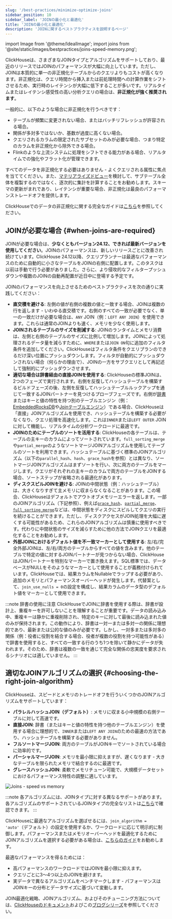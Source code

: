 ```yaml
---
slug: '/best-practices/minimize-optimize-joins'
sidebar_position: 10
sidebar_label: 'JOINの最小化と最適化'
title: 'JOINの最小化と最適化'
description: 'JOINに関するベストプラクティスを説明するページ'
---
```


import Image from '@theme/IdealImage';
import joins from '@site/static/images/bestpractices/joins-speed-memory.png';

ClickHouseは、さまざまなJOINタイプとアルゴリズムをサポートしており、最近のリリースではJOINのパフォーマンスが大幅に向上しています。ただし、JOINは本質的に単一の非正規化テーブルからのクエリよりもコストが高くなります。非正規化は、クエリ時間から挿入または前処理時間への計算作業をシフトさせるため、実行時のレイテンシが大幅に低下することが多いです。リアルタイムまたはレイテンシ感受性の高い分析クエリの場合は、**非正規化が強く推奨されます**。

一般的に、以下のような場合に非正規化を行うべきです：

- テーブルが頻繁に変更されない場合、またはバッチリフレッシュが許容される場合。
- 関係が多対多ではないか、基数が過度に高くない場合。
- クエリされるカラムの限定されたサブセットのみが必要な場合、つまり特定のカラムを非正規化から除外できる場合。
- Flinkのような上流システムに処理をシフトできる能力がある場合、リアルタイムでの強化やフラット化が管理できます。

すべてのデータを非正規化する必要はありません - よくクエリされる属性に焦点を当ててください。また、[マテリアライズドビュー](/best-practices/use-materialized-views)を検討して、サブテーブル全体を複製するのではなく、逐次的に集計を計算することをお勧めします。スキーマの更新がまれであり、レイテンシが重要な場合、非正規化は最良のパフォーマンストレードオフを提供します。

ClickHouseでのデータの非正規化に関する完全なガイドは[こちら](/data-modeling/denormalization)を参照してください。

## JOINが必要な場合 {#when-joins-are-required}

JOINが必要な場合は、**少なくともバージョン24.12、できれば最新バージョンを使用してください**。JOINのパフォーマンスは、新しいリリースごとに改善され続けています。ClickHouse 24.12以降、クエリプランナーは最適なパフォーマンスのために自動的に小さなテーブルをJOINの右側に配置します。このタスクは以前は手動で行う必要がありました。さらに、より侵攻的なフィルタープッシュダウンや複数のJOINの自動再配置が近日中に登場する予定です。

JOINのパフォーマンスを向上させるためのベストプラクティスを次の通りに実践してください：

* **直交積を避ける**: 左側の値が右側の複数の値と一致する場合、JOINは複数の行を返します - いわゆる直交積です。右側のすべての一致が必要でなく、単一の一致だけが必要な場合は、`ANY` JOIN（例：`LEFT ANY JOIN`）を使用できます。これらは通常のJOINよりも速く、メモリを少なく使用します。
* **JOINされるテーブルのサイズを削減する**: JOINのランタイムとメモリ消費は、左側と右側のテーブルのサイズに比例して増加します。JOINによって処理されるデータ量を減らすために、`WHERE`または`JOIN ON`句に追加のフィルタ条件を追加してください。ClickHouseはフィルタ条件をクエリプランのできるだけ深い位置にプッシュダウンします。フィルタが自動的にプッシュダウンされない場合（何らかの理由で）、JOINの一方をサブクエリとして再記述して強制的にプッシュダウンさせます。
* **適切な場合は辞書経由の直接JOINを使用する**: ClickHouseの標準JOINは、2つのフェーズで実行されます。右側を反復してハッシュテーブルを構築するビルドフェーズの後、左側を反復してハッシュテーブルルックアップを通じて一致するJOINパートナーを見つけるプローブフェーズです。右側が[辞書](/dictionary)またはキーと値の特性を持つ別のテーブルエンジン（例：[EmbeddedRocksDB](/engines/table-engines/integrations/embedded-rocksdb)や[Joinテーブルエンジン](/engines/table-engines/special/join)）である場合、ClickHouseは「直接」JOINアルゴリズムを使用でき、ハッシュテーブルを構築する必要がなくなり、クエリ処理を高速化します。これは`INNER`または`LEFT OUTER` JOINに対して機能し、リアルタイムの分析ワークロードに最適です。
* **JOINのためにテーブルのソートを活用する**: ClickHouseの各テーブルは、テーブルの主キーのカラムによってソートされています。`full_sorting_merge`や`partial_merge`のようなソートマージJOINアルゴリズムを使用してテーブルのソートを利用できます。ハッシュテーブルに基づく標準のJOINアルゴリズム（以下の`parallel_hash`、`hash`、`grace_hash`を参照）とは異なり、ソートマージJOINアルゴリズムはまずソートを行い、次に両方のテーブルをマージします。クエリがそれぞれの主キーのカラムで両方のテーブルをJOINする場合、ソートステップが省略される最適化があります。
* **ディスクスピルJOINを避ける**: JOINの中間状態（例：ハッシュテーブル）は、大きくなりすぎて主メモリに収まらなくなることがあります。この場合、ClickHouseはデフォルトでアウトオブメモリーエラーを返します。一部のJOINアルゴリズム（下記参照）、例えば[`grace_hash`](https://clickhouse.com/blog/clickhouse-fully-supports-joins-hash-joins-part2)、[`partial_merge`](https://clickhouse.com/blog/clickhouse-fully-supports-joins-full-sort-partial-merge-part3)、[`full_sorting_merge`](https://clickhouse.com/blog/clickhouse-fully-supports-joins-full-sort-partial-merge-part3)などは、中間状態をディスクにスピルしてクエリの実行を続けることができます。ただし、ディスクアクセスがJOIN処理を大幅に遅くする可能性があるため、これらのJOINアルゴリズムは慎重に使用すべきです。代わりに中間状態のサイズを減らすために他の方法でJOINクエリを最適化することをお勧めします。
* **外部JOINにおけるデフォルト値を不一致マーカーとして使用する**: 左/右/完全外部JOINは、左/右/両方のテーブルからすべての値を含みます。他のテーブルで特定の値に対するJOINパートナーが見つからない場合、ClickHouseはJOINパートナーを特別なマーカーで置き換えます。SQL標準では、データベースがNULLをそのようなマーカーとして使用することが義務付けられています。ClickHouseでは、結果カラムをNullableでラップする必要があり、追加のメモリとパフォーマンスオーバーヘッドが発生します。代替案として、`join_use_nulls = 0`の設定を構成し、結果カラムのデータ型のデフォルト値をマーカーとして使用できます。

:::note 辞書の使用に注意
ClickHouseでJOINに辞書を使用する際は、辞書が設計上、重複キーを許可しないことを理解することが重要です。データの読み込み中、重複キーは静かに重複削除され、特定のキーに対して最後に読み込まれた値のみが保持されます。この動作により、辞書は一対一または多対一の関係に理想的であり、最新または公的な値のみが必要です。しかし、一対多または多対多の関係（例：役者に役割を結合する場合、役者が複数の役割を持つ可能性がある）で辞書を使用すると、すべての一致する行のうち1つを除いて静かにデータが失われます。そのため、辞書は複数の一致を通じて完全な関係の忠実度を要求されるシナリオには適していません。
:::

## 適切なJOINアルゴリズムの選択 {#choosing-the-right-join-algorithm}

ClickHouseは、スピードとメモリのトレードオフを行ういくつかのJOINアルゴリズムをサポートしています：

* **パラレルハッシュJOIN（デフォルト）**: メモリに収まる小中規模の右側テーブルに対して高速です。
* **直接JOIN**: 辞書（またはキーと値の特性を持つ他のテーブルエンジン）を使用する場合に理想的で、`INNER`または`LEFT ANY JOIN`のための最速の方法であり、ハッシュテーブルを構築する必要がありません。
* **フルソートマージJOIN**: 両方のテーブルがJOINキーでソートされている場合に効率的です。
* **パーシャルマージJOIN**: メモリを最小限に抑えますが、遅くなります - 大きなテーブルを限られたメモリで結合するのに最適です。
* **グレースハッシュJOIN**: 柔軟でメモリチューン可能で、大規模データセットにおけるパフォーマンス特性の調整に適しています。

<Image img={joins} size="md" alt="Joins - speed vs memory"/>

:::note
各アルゴリズムには、JOINタイプに対する異なるサポートがあります。各アルゴリズムのサポートされているJOINタイプの完全なリストは[こちら](/guides/joining-tables#choosing-a-join-algorithm)で確認できます。
:::

ClickHouseに最適なアルゴリズムを選ばせるには、`join_algorithm = 'auto'`（デフォルト）の設定を使用するか、ワークロードに応じて明示的に制御します。パフォーマンスまたはメモリオーバーヘッドを最適化するためにJOINアルゴリズムを選択する必要がある場合は、[こちらのガイド](/guides/joining-tables#choosing-a-join-algorithm)をお勧めします。

最適なパフォーマンスを得るためには：

* 高パフォーマンスのワークロードではJOINを最小限に抑えます。
* クエリごとに3～4つ以上のJOINを避けます。
* 実データで異なるアルゴリズムをベンチマークします - パフォーマンスはJOINキーの分布とデータサイズに基づいて変動します。

JOIN最適化戦略、JOINアルゴリズム、およびそのチューニング方法については、[ClickHouseのドキュメント](/guides/joining-tables)およびこの[ブログシリーズ](https://clickhouse.com/blog/clickhouse-fully-supports-joins-part1)を参照してください。
